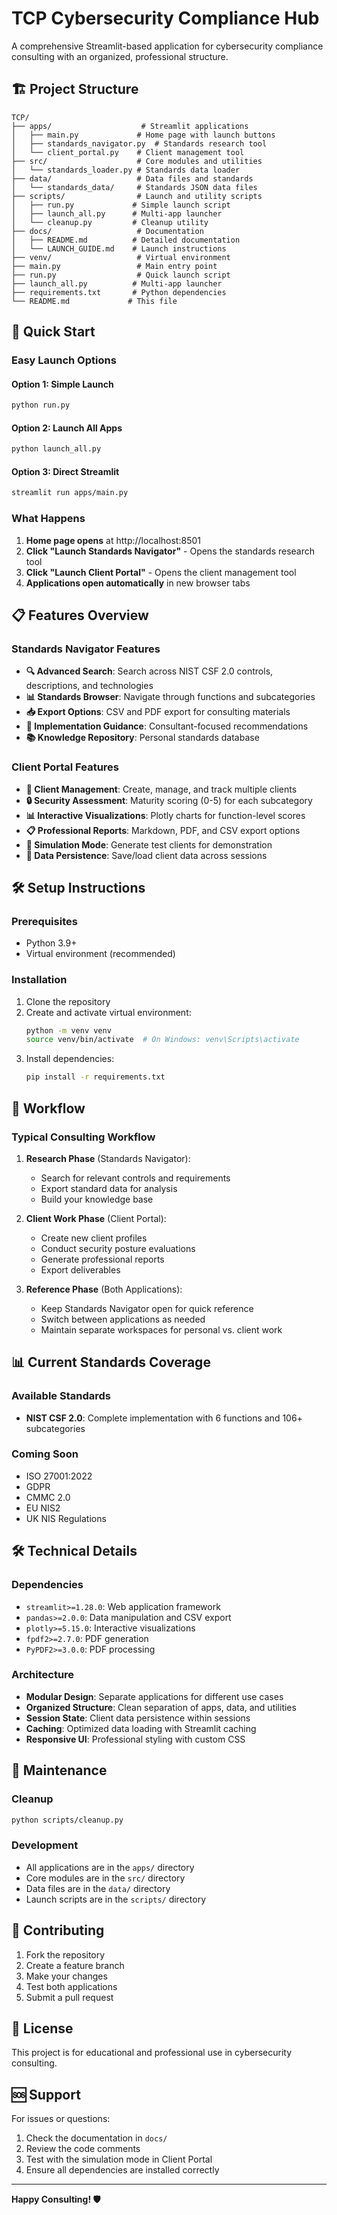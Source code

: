 # TCP Cybersecurity Compliance Hub

A comprehensive Streamlit-based application for cybersecurity compliance consulting with an organized, professional structure.

## 🏗️ Project Structure

```
TCP/
├── apps/                    # Streamlit applications
│   ├── main.py             # Home page with launch buttons
│   ├── standards_navigator.py  # Standards research tool
│   └── client_portal.py    # Client management tool
├── src/                    # Core modules and utilities
│   └── standards_loader.py # Standards data loader
├── data/                   # Data files and standards
│   └── standards_data/     # Standards JSON data files
├── scripts/                # Launch and utility scripts
│   ├── run.py             # Simple launch script
│   ├── launch_all.py      # Multi-app launcher
│   └── cleanup.py         # Cleanup utility
├── docs/                   # Documentation
│   ├── README.md          # Detailed documentation
│   └── LAUNCH_GUIDE.md    # Launch instructions
├── venv/                   # Virtual environment
├── main.py                 # Main entry point
├── run.py                  # Quick launch script
├── launch_all.py          # Multi-app launcher
├── requirements.txt       # Python dependencies
└── README.md             # This file
```

## 🚀 Quick Start

### Easy Launch Options

#### Option 1: Simple Launch
```bash
python run.py
```

#### Option 2: Launch All Apps
```bash
python launch_all.py
```

#### Option 3: Direct Streamlit
```bash
streamlit run apps/main.py
```

### What Happens
1. **Home page opens** at http://localhost:8501
2. **Click "Launch Standards Navigator"** - Opens the standards research tool
3. **Click "Launch Client Portal"** - Opens the client management tool
4. **Applications open automatically** in new browser tabs

## 📋 Features Overview

### Standards Navigator Features
- **🔍 Advanced Search**: Search across NIST CSF 2.0 controls, descriptions, and technologies
- **📊 Standards Browser**: Navigate through functions and subcategories
- **📥 Export Options**: CSV and PDF export for consulting materials
- **🎯 Implementation Guidance**: Consultant-focused recommendations
- **📚 Knowledge Repository**: Personal standards database

### Client Portal Features
- **👥 Client Management**: Create, manage, and track multiple clients
- **🔒 Security Assessment**: Maturity scoring (0-5) for each subcategory
- **📊 Interactive Visualizations**: Plotly charts for function-level scores
- **📋 Professional Reports**: Markdown, PDF, and CSV export options
- **🎲 Simulation Mode**: Generate test clients for demonstration
- **💾 Data Persistence**: Save/load client data across sessions

## 🛠️ Setup Instructions

### Prerequisites
- Python 3.9+
- Virtual environment (recommended)

### Installation
1. Clone the repository
2. Create and activate virtual environment:
   ```bash
   python -m venv venv
   source venv/bin/activate  # On Windows: venv\Scripts\activate
   ```
3. Install dependencies:
   ```bash
   pip install -r requirements.txt
   ```

## 🎯 Workflow

### Typical Consulting Workflow
1. **Research Phase** (Standards Navigator):
   - Search for relevant controls and requirements
   - Export standard data for analysis
   - Build your knowledge base

2. **Client Work Phase** (Client Portal):
   - Create new client profiles
   - Conduct security posture evaluations
   - Generate professional reports
   - Export deliverables

3. **Reference Phase** (Both Applications):
   - Keep Standards Navigator open for quick reference
   - Switch between applications as needed
   - Maintain separate workspaces for personal vs. client work

## 📊 Current Standards Coverage

### Available Standards
- **NIST CSF 2.0**: Complete implementation with 6 functions and 106+ subcategories

### Coming Soon
- ISO 27001:2022
- GDPR
- CMMC 2.0
- EU NIS2
- UK NIS Regulations

## 🛠️ Technical Details

### Dependencies
- `streamlit>=1.28.0`: Web application framework
- `pandas>=2.0.0`: Data manipulation and CSV export
- `plotly>=5.15.0`: Interactive visualizations
- `fpdf2>=2.7.0`: PDF generation
- `PyPDF2>=3.0.0`: PDF processing

### Architecture
- **Modular Design**: Separate applications for different use cases
- **Organized Structure**: Clean separation of apps, data, and utilities
- **Session State**: Client data persistence within sessions
- **Caching**: Optimized data loading with Streamlit caching
- **Responsive UI**: Professional styling with custom CSS

## 🧹 Maintenance

### Cleanup
```bash
python scripts/cleanup.py
```

### Development
- All applications are in the `apps/` directory
- Core modules are in the `src/` directory
- Data files are in the `data/` directory
- Launch scripts are in the `scripts/` directory

## 🤝 Contributing

1. Fork the repository
2. Create a feature branch
3. Make your changes
4. Test both applications
5. Submit a pull request

## 📄 License

This project is for educational and professional use in cybersecurity consulting.

## 🆘 Support

For issues or questions:
1. Check the documentation in `docs/`
2. Review the code comments
3. Test with the simulation mode in Client Portal
4. Ensure all dependencies are installed correctly

---

**Happy Consulting! 🛡️**
